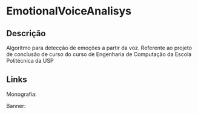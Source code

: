 # EmotionalVoiceAnalisys

## Descrição

Algorítmo para detecção de emoções a partir da voz. Referente ao projeto de conclusão de curso do curso de Engenharia de Computação da Escola Politécnica da USP

## Links

Monografia:

Banner:
